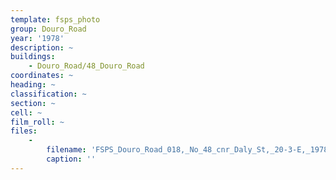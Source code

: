 ```yaml
---
template: fsps_photo
group: Douro_Road
year: '1978'
description: ~
buildings:
    - Douro_Road/48_Douro_Road
coordinates: ~
heading: ~
classification: ~
section: ~
cell: ~
film_roll: ~
files:
    -
        filename: 'FSPS_Douro_Road_018,_No_48_cnr_Daly_St,_20-3-E,_1978.png'
        caption: ''
---
```

